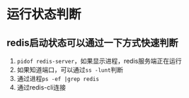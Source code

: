 # 运行状态判断

## redis启动状态可以通过一下方式快速判断

1. `pidof redis-server`，如果显示进程，redis服务端正在运行
2. 如果知道端口，可以通过`ss -lunt`判断
3. 通过进程`ps -ef |grep redis`
4. 通过redis-cli连接